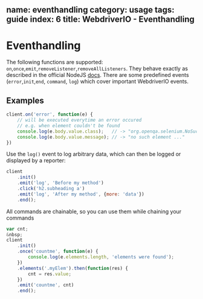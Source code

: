 name: eventhandling
category: usage
tags: guide
index: 6
title: WebdriverIO - Eventhandling
---

Eventhandling
=============

The following functions are supported: `on`,`once`,`emit`,`removeListener`,`removeAllListeners`.
They behave exactly as described in the official NodeJS [docs](http://nodejs.org/api/events.html).
There are some predefined events (`error`,`init`,`end`, `command`, `log`) which cover important
WebdriverIO events.

## Examples

```js
client.on('error', function(e) {
    // will be executed everytime an error occured
    // e.g. when element couldn't be found
    console.log(e.body.value.class);   // -> "org.openqa.selenium.NoSuchElementException"
    console.log(e.body.value.message); // -> "no such element ..."
})
```

Use the `log()` event to log arbitrary data, which can then be logged or displayed by a reporter:
```js
client
    .init()
    .emit('log', 'Before my method')
    .click('h2.subheading a')
    .emit('log', 'After my method', {more: 'data'})
    .end();
```

All commands are chainable, so you can use them while chaining your commands

```js
var cnt;
&nbsp;
client
    .init()
    .once('countme', function(e) {
        console.log(e.elements.length, 'elements were found');
    })
    .elements('.myElem').then(function(res) {
        cnt = res.value;
    })
    .emit('countme', cnt)
    .end();
```
